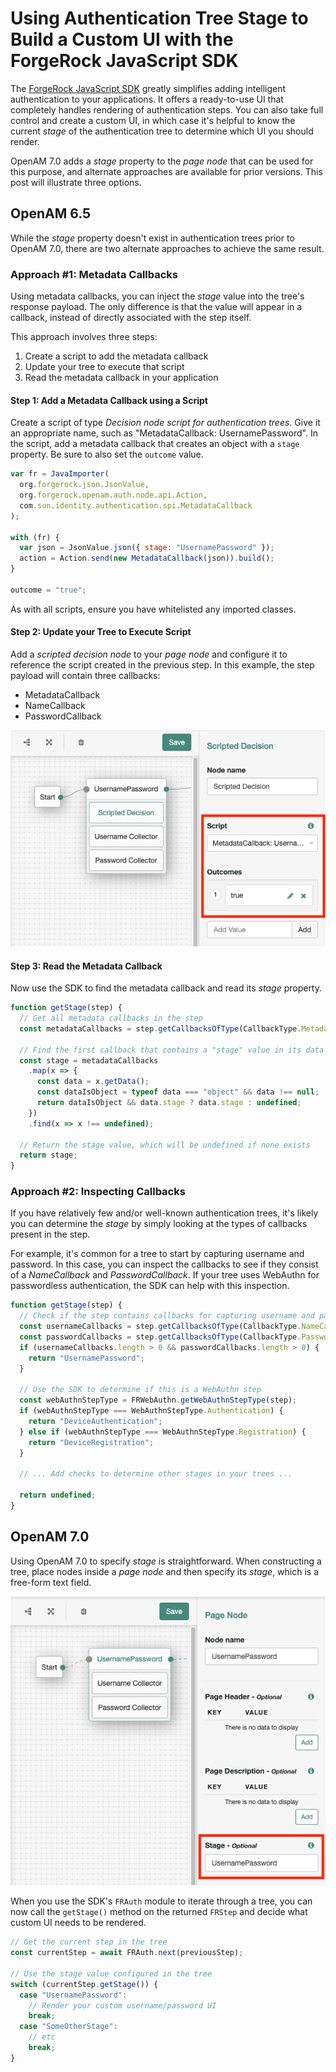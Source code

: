 # Using Authentication Tree Stage to Build a Custom UI with the ForgeRock JavaScript SDK

The [ForgeRock JavaScript SDK](https://sdks.forgerock.com/javascript/index/) greatly simplifies adding intelligent authentication to your applications. It offers a ready-to-use UI that completely handles rendering of authentication steps. You can also take full control and create a custom UI, in which case it's helpful to know the current _stage_ of the authentication tree to determine which UI you should render.

OpenAM 7.0 adds a _stage_ property to the _page node_ that can be used for this purpose, and alternate approaches are available for prior versions. This post will illustrate three options.

## OpenAM 6.5

While the _stage_ property doesn't exist in authentication trees prior to OpenAM 7.0, there are two alternate approaches to achieve the same result.

### Approach #1: Metadata Callbacks

Using metadata callbacks, you can inject the _stage_ value into the tree's response payload. The only difference is that the value will appear in a callback, instead of directly associated with the step itself.

This approach involves three steps:

1. Create a script to add the metadata callback
1. Update your tree to execute that script
1. Read the metadata callback in your application

#### Step 1: Add a Metadata Callback using a Script

Create a script of type _Decision node script for authentication trees_. Give it an appropriate name, such as "MetadataCallback: UsernamePassword". In the script, add a metadata callback that creates an object with a `stage` property. Be sure to also set the `outcome` value.

```js
var fr = JavaImporter(
  org.forgerock.json.JsonValue,
  org.forgerock.openam.auth.node.api.Action,
  com.sun.identity.authentication.spi.MetadataCallback
);

with (fr) {
  var json = JsonValue.json({ stage: "UsernamePassword" });
  action = Action.send(new MetadataCallback(json)).build();
}

outcome = "true";
```

As with all scripts, ensure you have whitelisted any imported classes.

#### Step 2: Update your Tree to Execute Script

Add a _scripted decision node_ to your _page node_ and configure it to reference the script created in the previous step. In this example, the step payload will contain three callbacks:

- MetadataCallback
- NameCallback
- PasswordCallback

![Scripted Decision Node to add stage](img/scripted_decision_node.png)

#### Step 3: Read the Metadata Callback

Now use the SDK to find the metadata callback and read its _stage_ property.

```js
function getStage(step) {
  // Get all metadata callbacks in the step
  const metadataCallbacks = step.getCallbacksOfType(CallbackType.MetadataCallback);

  // Find the first callback that contains a "stage" value in its data
  const stage = metadataCallbacks
    .map(x => {
      const data = x.getData();
      const dataIsObject = typeof data === "object" && data !== null;
      return dataIsObject && data.stage ? data.stage : undefined;
    })
    .find(x => x !== undefined);

  // Return the stage value, which will be undefined if none exists
  return stage;
}
```

### Approach #2: Inspecting Callbacks

If you have relatively few and/or well-known authentication trees, it's likely you can determine the _stage_ by simply looking at the types of callbacks present in the step.

For example, it's common for a tree to start by capturing username and password. In this case, you can inspect the callbacks to see if they consist of a _NameCallback_ and _PasswordCallback_. If your tree uses WebAuthn for passwordless authentication, the SDK can help with this inspection.

```js
function getStage(step) {
  // Check if the step contains callbacks for capturing username and password
  const usernameCallbacks = step.getCallbacksOfType(CallbackType.NameCallback);
  const passwordCallbacks = step.getCallbacksOfType(CallbackType.PasswordCallback);
  if (usernameCallbacks.length > 0 && passwordCallbacks.length > 0) {
    return "UsernamePassword";
  }

  // Use the SDK to determine if this is a WebAuthn step
  const webAuthnStepType = FRWebAuthn.getWebAuthnStepType(step);
  if (webAuthnStepType === WebAuthnStepType.Authentication) {
    return "DeviceAuthentication";
  } else if (webAuthnStepType === WebAuthnStepType.Registration) {
    return "DeviceRegistration";
  }

  // ... Add checks to determine other stages in your trees ...

  return undefined;
}
```

## OpenAM 7.0

Using OpenAM 7.0 to specify _stage_ is straightforward. When constructing a tree, place nodes inside a _page node_ and then specify its _stage_, which is a free-form text field.

![Stage property in OpenAM 7.0 trees](img/am7_editor_stage.png)

When you use the SDK's `FRAuth` module to iterate through a tree, you can now call the `getStage()` method on the returned `FRStep` and decide what custom UI needs to be rendered.

```ts
// Get the current step in the tree
const currentStep = await FRAuth.next(previousStep);

// Use the stage value configured in the tree
switch (currentStep.getStage()) {
  case "UsernamePassword":
    // Render your custom username/password UI
    break;
  case "SomeOtherStage":
    // etc
    break;
}
```
